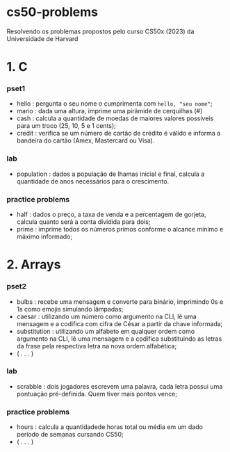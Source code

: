 # cs50-problems
Resolvendo os problemas propostos pelo curso CS50x (2023) da Universidade de Harvard

# 1. C
### pset1
- hello : pergunta o seu nome o cumprimenta com ``hello, "seu nome"``;
- mario : dada uma altura, imprime uma pirâmide de cerquilhas (#)
- cash : calcula a quantidade de moedas de maiores valores possíveis para um troco (25, 10, 5 e 1 cents);
- credit : verifica se um número de cartão de crédito é válido e informa a bandeira do cartão (Amex, Mastercard ou Visa).
### lab
- population : dados a população de lhamas inicial e final, calcula a quantidade de anos necessários para o crescimento.
### practice problems
- half : dados o preço, a taxa de venda e a percentagem de gorjeta, calcula quanto será a conta dividida para dois;
- prime : imprime todos os números primos conforme o alcance mínimo e máximo informado;
# 2. Arrays 
### pset2
- bulbs : recebe uma mensagem e converte para binário, imprimindo 0s e 1s como emojis simulando lâmpadas;
- caesar : utilizando um número como argumento na CLI, lê uma mensagem e a codifica com cifra de César a partir da chave informada;
- substitution : utilizando um alfabeto em qualquer ordem como argumento na CLI, lê uma mensagem e a codifica substituindo as letras da frase pela respectiva letra na nova ordem alfabética;
- ( . . . )
### lab
- scrabble : dois jogadores escrevem uma palavra, cada letra possui uma pontuação pré-definida. Quem tiver mais pontos vence;
### practice problems
- hours : calcula a quantidadede horas total ou média em um dado período de semanas cursando CS50;
- ( . . . )
